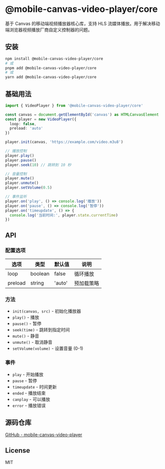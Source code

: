 # @mobile-canvas-video-player/core

基于 Canvas 的移动端视频播放器核心库，支持 HLS 流媒体播放。用于解决移动端浏览器视频播放厂商自定义控制器的问题。

## 安装

```bash
npm install @mobile-canvas-video-player/core
# 或
pnpm add @mobile-canvas-video-player/core
# 或
yarn add @mobile-canvas-video-player/core
```

## 基础用法

```typescript
import { VideoPlayer } from '@mobile-canvas-video-player/core'

const canvas = document.getElementById('canvas') as HTMLCanvasElement
const player = new VideoPlayer({
  loop: false,
  preload: 'auto'
})

player.init(canvas, 'https://example.com/video.m3u8')

// 播放控制
player.play()
player.pause()
player.seek(10) // 跳转到 10 秒

// 音量控制
player.mute()
player.unmute()
player.setVolume(0.5)

// 事件监听
player.on('play', () => console.log('播放'))
player.on('pause', () => console.log('暂停'))
player.on('timeupdate', () => {
  console.log('当前时间:', player.state.currentTime)
})
```

## API

### 配置选项

| 选项 | 类型 | 默认值 | 说明 |
|------|------|--------|------|
| loop | boolean | false | 循环播放 |
| preload | string | 'auto' | 预加载策略 |

### 方法

- `init(canvas, src)` - 初始化播放器
- `play()` - 播放
- `pause()` - 暂停
- `seek(time)` - 跳转到指定时间
- `mute()` - 静音
- `unmute()` - 取消静音
- `setVolume(volume)` - 设置音量 (0-1)

### 事件

- `play` - 开始播放
- `pause` - 暂停
- `timeupdate` - 时间更新
- `ended` - 播放结束
- `canplay` - 可以播放
- `error` - 播放错误

## 源码仓库

[GitHub - mobile-canvas-video-player](https://github.com/EarhartZhao/mobile-canvas-video-player)

## License

MIT

